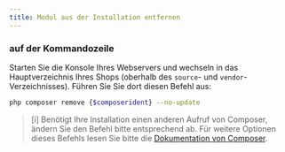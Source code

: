 ```yaml
---
title: Modul aus der Installation entfernen
---
```


### **auf der Kommandozeile**

Starten Sie die Konsole Ihres Webservers und wechseln in das Hauptverzeichnis Ihres Shops (oberhalb des `source`- und `vendor`-Verzeichnisses). Führen Sie Sie dort diesen Befehl aus:

```Bash
php composer remove {$composerident} --no-update
``` 

> [i] Benötigt Ihre Installation einen anderen Aufruf von Composer, ändern Sie den Befehl bitte entsprechend ab. Für weitere Optionen dieses Befehls lesen Sie bitte die [Dokumentation von Composer](https://getcomposer.org/doc/03-cli.md#remove).